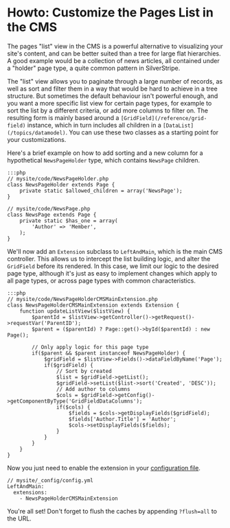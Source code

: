 # Howto: Customize the Pages List in the CMS

The pages "list" view in the CMS is a powerful alternative to visualizing
your site's content, and can be better suited than a tree for large flat
hierarchies. A good example would be a collection of news articles,
all contained under a "holder" page type, a quite common pattern in SilverStripe.

The "list" view allows you to paginate through a large number of records,
as well as sort and filter them in a way that would be hard to achieve in a tree structure.
But sometimes the default behaviour isn't powerful enough, and you want a more
specific list view for certain page types, for example to sort the list by
a different criteria, or add more columns to filter on. The resulting
form is mainly based around a `[GridField](/reference/grid-field)` instance,
which in turn includes all children in a `[DataList](/topics/datamodel)`.
You can use these two classes as a starting point for your customizations.

Here's a brief example on how to add sorting and a new column for a
hypothetical `NewsPageHolder` type, which contains `NewsPage` children.

	:::php
	// mysite/code/NewsPageHolder.php
	class NewsPageHolder extends Page {
		private static $allowed_children = array('NewsPage');
	}

	// mysite/code/NewsPage.php
	class NewsPage extends Page {
		private static $has_one = array(
			'Author' => 'Member',
		);
	}

We'll now add an `Extension` subclass to `LeftAndMain`, which is the main CMS controller.
This allows us to intercept the list building logic, and alter the `GridField`
before its rendered. In this case, we limit our logic to the desired page type,
although it's just as easy to implement changes which apply to all page types,
or across page types with common characteristics.

	:::php
	// mysite/code/NewsPageHolderCMSMainExtension.php
	class NewsPageHolderCMSMainExtension extends Extension {
		function updateListView($listView) {
			$parentId = $listView->getController()->getRequest()->requestVar('ParentID');
			$parent = ($parentId) ? Page::get()->byId($parentId) : new Page();

			// Only apply logic for this page type
			if($parent && $parent instanceof NewsPageHolder) {
				$gridField = $listView->Fields()->dataFieldByName('Page');
				if($gridField) {
					// Sort by created
					$list = $gridField->getList();
					$gridField->setList($list->sort('Created', 'DESC'));
					// Add author to columns
					$cols = $gridField->getConfig()->getComponentByType('GridFieldDataColumns');
					if($cols) {
						$fields = $cols->getDisplayFields($gridField);
						$fields['Author.Title'] = 'Author';
						$cols->setDisplayFields($fields);
					}
				}
			}
		}
	}

Now you just need to enable the extension in your [configuration file](/topics/configuration).

	// mysite/_config/config.yml
	LeftAndMain:
	  extensions:
	    - NewsPageHolderCMSMainExtension

You're all set! Don't forget to flush the caches by appending `?flush=all` to the URL.